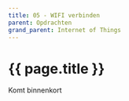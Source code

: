 ```yaml
---
title: 05 - WIFI verbinden
parent: Opdrachten
grand_parent: Internet of Things
---
```


# {{ page.title }}

Komt binnenkort
